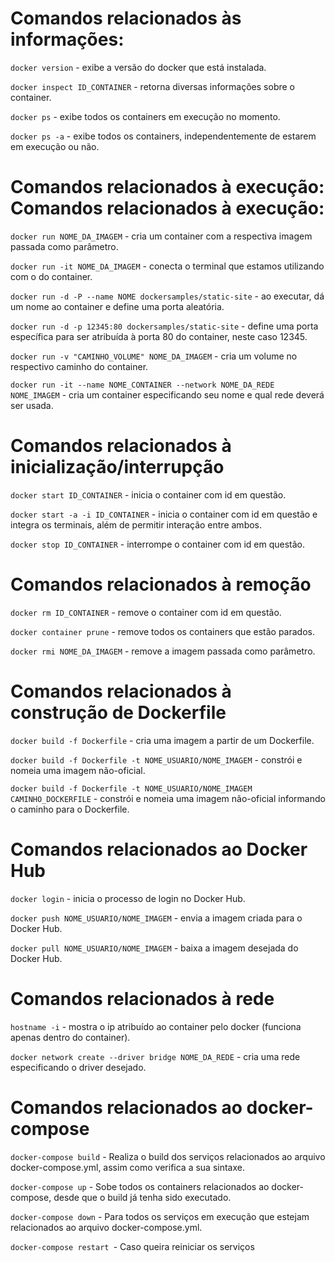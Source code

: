 # Comandos relacionados às informações:

`docker version` - exibe a versão do docker que está instalada.

`docker inspect ID_CONTAINER` - retorna diversas informações sobre o container.

`docker ps` - exibe todos os containers em execução no momento.

`docker ps -a` - exibe todos os containers, independentemente de estarem em execução ou não.

# Comandos relacionados à execução: Comandos relacionados à execução:

`docker run NOME_DA_IMAGEM` - cria um container com a respectiva imagem passada como parâmetro.

`docker run -it NOME_DA_IMAGEM` - conecta o terminal que estamos utilizando com o do container.

`docker run -d -P --name NOME dockersamples/static-site` - ao executar, dá um nome ao container e define uma porta aleatória.

`docker run -d -p 12345:80 dockersamples/static-site` - define uma porta específica para ser atribuída à porta 80 do container, neste caso 12345.

`docker run -v "CAMINHO_VOLUME" NOME_DA_IMAGEM` - cria um volume no respectivo caminho do container.

`docker run -it --name NOME_CONTAINER --network NOME_DA_REDE NOME_IMAGEM` - cria um container especificando seu nome e qual rede deverá ser usada.

# Comandos relacionados à inicialização/interrupção

`docker start ID_CONTAINER` - inicia o container com id em questão.

`docker start -a -i ID_CONTAINER` - inicia o container com id em questão e integra os terminais, além de permitir interação entre ambos.

`docker stop ID_CONTAINER` - interrompe o container com id em questão.

# Comandos relacionados à remoção

`docker rm ID_CONTAINER` - remove o container com id em questão.

`docker container prune` - remove todos os containers que estão parados.

`docker rmi NOME_DA_IMAGEM` - remove a imagem passada como parâmetro.

# Comandos relacionados à construção de Dockerfile

`docker build -f Dockerfile` - cria uma imagem a partir de um Dockerfile.

`docker build -f Dockerfile -t NOME_USUARIO/NOME_IMAGEM` - constrói e nomeia uma imagem não-oficial.

`docker build -f Dockerfile -t NOME_USUARIO/NOME_IMAGEM CAMINHO_DOCKERFILE` - constrói e nomeia uma imagem não-oficial informando o caminho para o Dockerfile.

# Comandos relacionados ao Docker Hub

`docker login` - inicia o processo de login no Docker Hub.

`docker push NOME_USUARIO/NOME_IMAGEM` - envia a imagem criada para o Docker Hub.

`docker pull NOME_USUARIO/NOME_IMAGEM` - baixa a imagem desejada do Docker Hub.

# Comandos relacionados à rede

`hostname -i` - mostra o ip atribuído ao container pelo docker (funciona apenas dentro do container).

`docker network create --driver bridge NOME_DA_REDE` - cria uma rede especificando o driver desejado.

# Comandos relacionados ao docker-compose

`docker-compose build` - Realiza o build dos serviços relacionados ao arquivo docker-compose.yml, assim como verifica a sua sintaxe.

`docker-compose up` - Sobe todos os containers relacionados ao docker-compose, desde que o build já tenha sido executado.

`docker-compose down` - Para todos os serviços em execução que estejam relacionados ao arquivo docker-compose.yml.

`docker-compose restart `- Caso queira reiniciar os serviços
